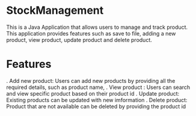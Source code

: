 # StockManagement
This is a Java Application that allows users to manage and track product. This application provides features such as save to file, adding a new product, view product, update product and delete product. 
# Features 
. Add new product: Users can add new products by providing all the required details, such as product name, 
. View product : Users can search and view specific product based on their product id 
. Update product: Existing products can be updated with new imformation 
. Delete product: Product that are not available can be deleted by providing the product id

